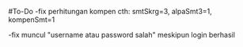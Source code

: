 #To-Do
-fix perhitungan kompen
cth: smtSkrg=3, alpaSmt3=1, kompenSmt=1

-fix muncul "username atau password salah" meskipun login berhasil
